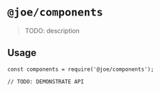 # `@joe/components`

> TODO: description

## Usage

```
const components = require('@joe/components');

// TODO: DEMONSTRATE API
```
